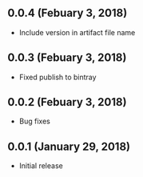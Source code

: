 ## 0.0.4 (Febuary 3, 2018)

* Include version in artifact file name

## 0.0.3 (Febuary 3, 2018)

* Fixed publish to bintray

## 0.0.2 (Febuary 3, 2018)

* Bug fixes

## 0.0.1 (January 29, 2018)

* Initial release
